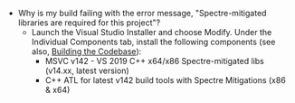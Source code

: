 * Why is my build failing with the error message, "Spectre-mitigated libraries are required for this project"?
    * Launch the Visual Studio Installer and choose Modify. Under the Individual Components tab, install the following components (see also, [Building the Codebase](Building-the-Codebase)):
        * MSVC v142 - VS 2019 C++ x64/x86 Spectre-mitigated libs (v14.xx, latest version)
        * C++ ATL for latest v142 build tools with Spectre Mitigations (x86 & x64)